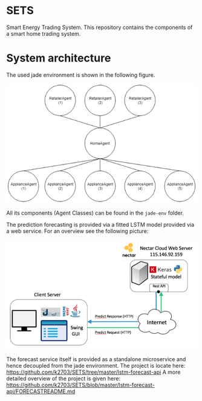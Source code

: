 # SETS
Smart Energy Trading System. This repository contains the components of a smart home trading system. 

# System architecture

The used jade environment is shown in the following figure.

![](jade-env.png?raw=true)

All its components (Agent Classes) can be found in the `jade-env` folder.

The prediction forecasting is provided via a fitted LSTM model provided via a web service. For an overview see the following picture:

![](forecast-api.png?raw=true)

The forecast service itself is provided as a standalone microservice and hence decoupled from the jade environment.
The project is locate here: https://github.com/k2703/SETS/tree/master/lstm-forecast-api
A more detailed overview of the project is given here: https://github.com/k2703/SETS/blob/master/lstm-forecast-api/FORECASTREADME.md

